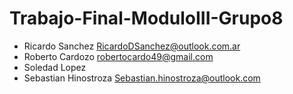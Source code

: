 # Trabajo-Final-ModuloIII-Grupo8
* Ricardo Sanchez <RicardoDSanchez@outlook.com.ar>
* Roberto Cardozo <robertocardo49@gmail.com> 
* Soledad Lopez
* Sebastian Hinostroza <Sebastian.hinostroza@outlook.com>
